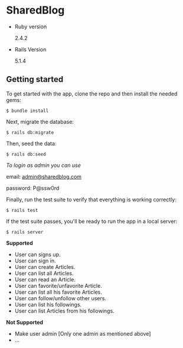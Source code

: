 # SharedBlog

* Ruby version

    2.4.2

* Rails Version

    5.1.4

## Getting started

To get started with the app, clone the repo and then install the needed gems:

```
$ bundle install
```

Next, migrate the database:

```
$ rails db:migrate
```

Then, seed the data:

```
$ rails db:seed
```

_To login as admin you can use_ 

email: admin@sharedblog.com

password: P@ssw0rd


Finally, run the test suite to verify that everything is working correctly:

```
$ rails test
```

If the test suite passes, you'll be ready to run the app in a local server:

```
$ rails server
```

**Supported**

-  User can signs up.
-  User can sign in.
-  User can create Articles.
-  User can list all Articles.
-  User can read an Article.
-  User can favorite/unfavorite Article.
-  User can list all his favorite Articles.
-  User can follow/unfollow other users.
-  User can list his followings.
-  User can list Articles from his followings.

**Not Supported**

- Make user admin [Only one admin as mentioned above]
- ...


